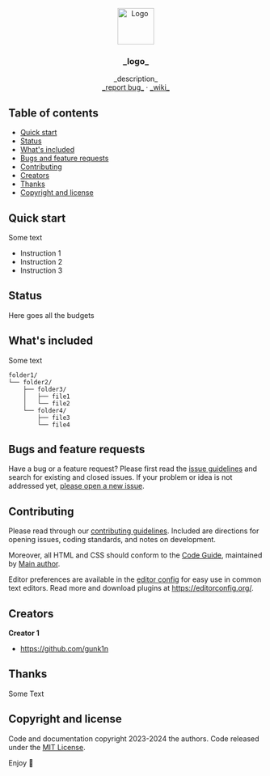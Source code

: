 <p align="center">
  <a href="https://gunk1n.pro/">
    <img src="https://avatars.githubusercontent.com/u/32822284?v=4" alt="Logo" width=72 height=72>
  </a>

  <h3 align="center">_logo_</h3>

  <p align="center">
    _description_
    <br>
    <a href="https://github.com/gunk1n/_report bug_/issues">_report bug_</a>
     · 
    <a href="https://github.com/gunk1n/_wiki_/wiki">_wiki_</a>
  </p>
</p>


## Table of contents

- [Quick start](#quick-start)
- [Status](#status)
- [What's included](#whats-included)
- [Bugs and feature requests](#bugs-and-feature-requests)
- [Contributing](#contributing)
- [Creators](#creators)
- [Thanks](#thanks)
- [Copyright and license](#copyright-and-license)


## Quick start

Some text

- Instruction 1
- Instruction 2
- Instruction 3

## Status

Here goes all the budgets

## What's included

Some text

```text
folder1/
└── folder2/
    ├── folder3/
    │   ├── file1
    │   └── file2
    └── folder4/
        ├── file3
        └── file4
```

## Bugs and feature requests

Have a bug or a feature request? Please first read the [issue guidelines](https://github.com/gunk1n/blob/master/CONTRIBUTING.md) and search for existing and closed issues. If your problem or idea is not addressed yet, [please open a new issue](https://github.com/gunk1n/issues/new).

## Contributing

Please read through our [contributing guidelines](https://github.com/gunk1n/blob/master/CONTRIBUTING.md). Included are directions for opening issues, coding standards, and notes on development.

Moreover, all HTML and CSS should conform to the [Code Guide](https://github.com/mdo/code-guide), maintained by [Main author](https://github.com/usernamemainauthor).

Editor preferences are available in the [editor config](https://github.com/gunk1n/blob/master/.editorconfig) for easy use in common text editors. Read more and download plugins at <https://editorconfig.org/>.

## Creators

**Creator 1**

- <https://github.com/gunk1n>

## Thanks

Some Text

## Copyright and license

Code and documentation copyright 2023-2024 the authors. Code released under the [MIT License](https://github.com/gunk1n/blob/master/LICENSE).

Enjoy :metal:
